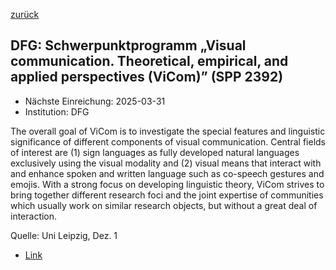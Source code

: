 [zurück](/funding/)

## DFG: Schwerpunktprogramm „Visual communication. Theoretical, empirical, and applied perspectives (ViCom)” (SPP 2392)

* Nächste Einreichung: 2025-03-31
* Institution: DFG

The overall goal of ViCom is to investigate the special features and linguistic significance of different components of visual communication.
Central fields of interest are (1) sign languages as fully developed natural languages exclusively using the visual modality and (2) visual means that interact with and enhance spoken and written language such as co-speech gestures and emojis. With a strong focus on developing linguistic theory, ViCom strives to bring together different research foci and the joint expertise of communities which usually work on similar research objects, but without a great deal of interaction.

Quelle: Uni Leipzig, Dez. 1

* [Link](https://www.dfg.de/de/aktuelles/neuigkeiten-themen/info-wissenschaft/2024/ifw-24-96)
